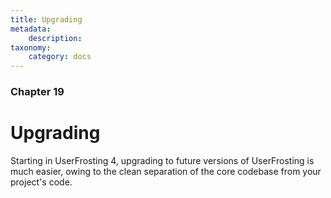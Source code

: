 ```yaml
---
title: Upgrading
metadata:
    description:
taxonomy:
    category: docs
---
```


### Chapter 19

# Upgrading

Starting in UserFrosting 4, upgrading to future versions of UserFrosting is much easier, owing to the clean separation of the core codebase from your project's code.
